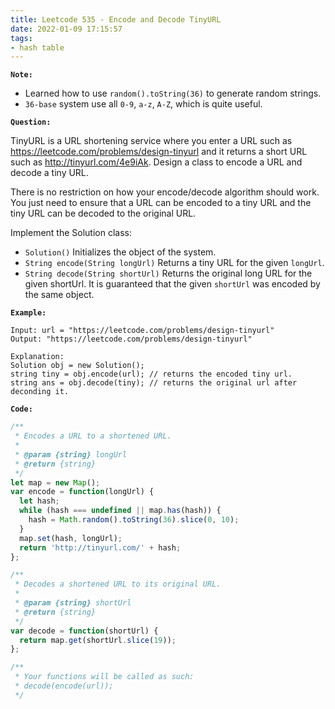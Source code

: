 ```yaml
---
title: Leetcode 535 - Encode and Decode TinyURL
date: 2022-01-09 17:15:57
tags:
- hash table
---
```

**`Note:`**
- Learned how to use `random().toString(36)` to generate random strings.
- `36-base` system use all `0-9`, `a-z`, `A-Z`, which is quite useful.

**`Question:`**

TinyURL is a URL shortening service where you enter a URL such as https://leetcode.com/problems/design-tinyurl and it returns a short URL such as http://tinyurl.com/4e9iAk. Design a class to encode a URL and decode a tiny URL.

There is no restriction on how your encode/decode algorithm should work. You just need to ensure that a URL can be encoded to a tiny URL and the tiny URL can be decoded to the original URL.

Implement the Solution class:

- `Solution()` Initializes the object of the system.
- `String encode(String longUrl)` Returns a tiny URL for the given `longUrl`.
- `String decode(String shortUrl)` Returns the original long URL for the given shortUrl. It is guaranteed that the given `shortUrl` was encoded by the same object.

**`Example:`**
```
Input: url = "https://leetcode.com/problems/design-tinyurl"
Output: "https://leetcode.com/problems/design-tinyurl"

Explanation:
Solution obj = new Solution();
string tiny = obj.encode(url); // returns the encoded tiny url.
string ans = obj.decode(tiny); // returns the original url after deconding it.
```

**`Code:`**
```javascript
/**
 * Encodes a URL to a shortened URL.
 *
 * @param {string} longUrl
 * @return {string}
 */
let map = new Map();
var encode = function(longUrl) {
  let hash;
  while (hash === undefined || map.has(hash)) {
    hash = Math.random().toString(36).slice(0, 10);
  }
  map.set(hash, longUrl);
  return 'http://tinyurl.com/' + hash;
};

/**
 * Decodes a shortened URL to its original URL.
 *
 * @param {string} shortUrl
 * @return {string}
 */
var decode = function(shortUrl) {
  return map.get(shortUrl.slice(19));
};

/**
 * Your functions will be called as such:
 * decode(encode(url));
 */
```